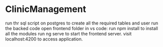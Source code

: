 # ClinicManagement
run thr sql script on postgres to create all the required tables and user
run the backed code
open frontend folder in vs code:
  run npm install to install all the modules
  run ng serve to start the frontend server.
visit localhost:4200 to access application.
